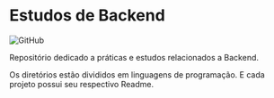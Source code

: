 # Estudos de Backend

![GitHub](https://img.shields.io/github/license/viniciuslemos93/estudos_backend)

Repositório dedicado a práticas e estudos relacionados a Backend.

Os diretórios estão divididos em linguagens de programação.
E cada projeto possui seu respectivo Readme.
